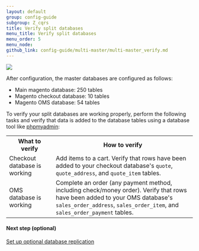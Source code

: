 ```yaml
---
layout: default
group: config-guide
subgroup: Z_cqrs
title: Verify split databases
menu_title: Verify split databases
menu_order: 5
menu_node: 
github_link: config-guide/multi-master/multi-master_verify.md
---
```


<img src="{{ site.baseurl }}common/images/ee-only_large.png">

After configuration, the master databases are configured as follows:

*	Main magento database: 250 tables
*	Magento checkout database: 10 tables
*	Magento OMS database: 54 tables

To verify your split databases are working properly, perform the following tasks and verify that data is added to the database tables using a database tool like <a href="{{ site.gdeurl21 }}install-gde/prereq/optional.html#install-optional-phpmyadmin" target="_blank">phpmyadmin</a>:

<table>
<tbody>
	<col width="25%">
	<col width="75%">
	<tr>
		<th>What to verify</th>
		<th>How to verify</th>
	</tr>
<tr>
	<td>Checkout database is working</td>
	<td>Add items to a cart. Verify that rows have been added to your checkout database's <code>quote</code>, <code>quote_address</code>, and <code>quote_item</code> tables.</td>
</tr>
<tr>
	<td>OMS database is working</td>
	<td>Complete an order (any payment method, including check/money order). Verify that rows have been added to your OMS database's <code>sales_order_address</code>, <code>sales_order_item</code>, and <code>sales_order_payment</code> tables.</td>
</tr>
</tbody>
</table>


#### Next step (optional)
<a href="{{ site.gdeurl21 }}config-guide/multi-master/multi-master_slavedb.html">Set up optional database replication</a>